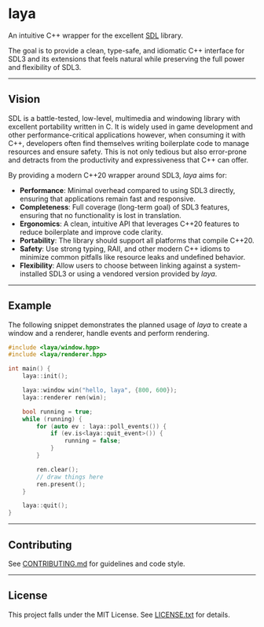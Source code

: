 # laya

An intuitive C++ wrapper for the excellent [SDL](https://github.com/libsdl-org/SDL) library.

The goal is to provide a clean, type-safe, and idiomatic C++ interface for SDL3 and its extensions that feels natural while preserving the full power and flexibility of SDL3.

---

## Vision

SDL is a battle-tested, low-level, multimedia and windowing library with excellent portability written in C. It is widely used in game development and other performance-critical applications however, when consuming it with C++, developers often find themselves writing boilerplate code to manage resources and ensure safety. This is not only tedious but also error-prone and detracts from the productivity and expressiveness that C++ can offer.

By providing a modern C++20 wrapper around SDL3, *laya* aims for:

- **Performance**: Minimal overhead compared to using SDL3 directly, ensuring that applications remain fast and responsive.
- **Completeness**: Full coverage (long-term goal) of SDL3 features, ensuring that no functionality is lost in translation.
- **Ergonomics**: A clean, intuitive API that leverages C++20 features to reduce boilerplate and improve code clarity.
- **Portability**: The library should support all platforms that compile C++20.
- **Safety**: Use strong typing, RAII, and other modern C++ idioms to minimize common pitfalls like resource leaks and undefined behavior.
- **Flexibility**: Allow users to choose between linking against a system-installed SDL3 or using a vendored version provided by *laya*.

---

## Example

The following snippet demonstrates the planned usage of *laya* to create a window and a renderer, handle events and perform rendering.

```cpp
#include <laya/window.hpp>
#include <laya/renderer.hpp>

int main() {
    laya::init();

    laya::window win("hello, laya", {800, 600});
    laya::renderer ren(win);

    bool running = true;
    while (running) {
        for (auto ev : laya::poll_events()) {
            if (ev.is<laya::quit_event>()) {
                running = false;
            }
        }

        ren.clear();
        // draw things here
        ren.present();
    }

    laya::quit();
}
```

---

## Contributing

See [CONTRIBUTING.md](CONTRIBUTING.md) for guidelines and code style.

---

## License

This project falls under the MIT License. See [LICENSE.txt](LICENSE.txt) for details.
